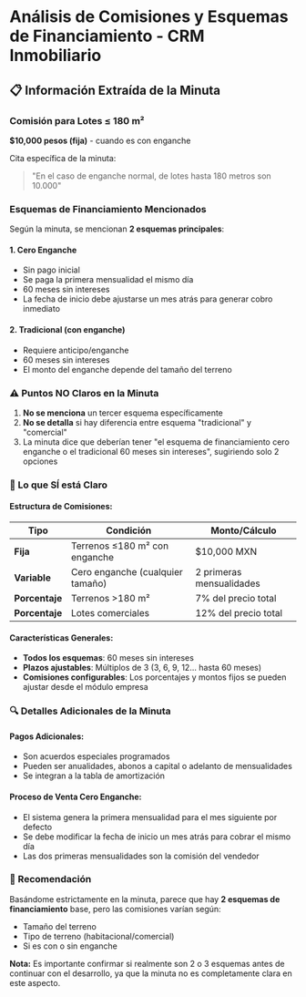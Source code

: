 # Análisis de Comisiones y Esquemas de Financiamiento - CRM Inmobiliario

## 📋 Información Extraída de la Minuta

### Comisión para Lotes ≤ 180 m²

**$10,000 pesos (fija)** - cuando es con enganche

Cita específica de la minuta:
> "En el caso de enganche normal, de lotes hasta 180 metros son 10.000"

### Esquemas de Financiamiento Mencionados

Según la minuta, se mencionan **2 esquemas principales**:

#### 1. **Cero Enganche**
- Sin pago inicial
- Se paga la primera mensualidad el mismo día
- 60 meses sin intereses
- La fecha de inicio debe ajustarse un mes atrás para generar cobro inmediato

#### 2. **Tradicional (con enganche)**
- Requiere anticipo/enganche
- 60 meses sin intereses
- El monto del enganche depende del tamaño del terreno

### ⚠️ Puntos NO Claros en la Minuta

1. **No se menciona** un tercer esquema específicamente
2. **No se detalla** si hay diferencia entre esquema "tradicional" y "comercial"
3. La minuta dice que deberían tener "el esquema de financiamiento cero enganche o el tradicional 60 meses sin intereses", sugiriendo solo 2 opciones

### 📝 Lo que SÍ está Claro

#### **Estructura de Comisiones:**

| Tipo | Condición | Monto/Cálculo |
|------|-----------|---------------|
| **Fija** | Terrenos ≤180 m² con enganche | $10,000 MXN |
| **Variable** | Cero enganche (cualquier tamaño) | 2 primeras mensualidades |
| **Porcentaje** | Terrenos >180 m² | 7% del precio total |
| **Porcentaje** | Lotes comerciales | 12% del precio total |

#### **Características Generales:**
- **Todos los esquemas**: 60 meses sin intereses
- **Plazos ajustables**: Múltiplos de 3 (3, 6, 9, 12... hasta 60 meses)
- **Comisiones configurables**: Los porcentajes y montos fijos se pueden ajustar desde el módulo empresa

### 🔍 Detalles Adicionales de la Minuta

#### **Pagos Adicionales:**
- Son acuerdos especiales programados
- Pueden ser anualidades, abonos a capital o adelanto de mensualidades
- Se integran a la tabla de amortización

#### **Proceso de Venta Cero Enganche:**
- El sistema genera la primera mensualidad para el mes siguiente por defecto
- Se debe modificar la fecha de inicio un mes atrás para cobrar el mismo día
- Las dos primeras mensualidades son la comisión del vendedor

### 🤔 Recomendación

Basándome estrictamente en la minuta, parece que hay **2 esquemas de financiamiento** base, pero las comisiones varían según:
- Tamaño del terreno
- Tipo de terreno (habitacional/comercial)
- Si es con o sin enganche

**Nota:** Es importante confirmar si realmente son 2 o 3 esquemas antes de continuar con el desarrollo, ya que la minuta no es completamente clara en este aspecto.